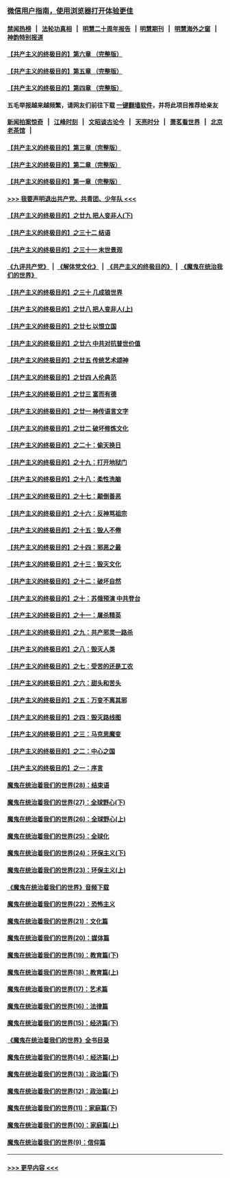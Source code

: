 ### [微信用户指南，使用浏览器打开体验更佳](https://github.com/gfw-breaker/banned-news1/blob/master/indexes/wechat-guide.md?t=0)
#### [禁闻热榜](热点新闻.md?t=0)  &nbsp;&nbsp;|&nbsp;&nbsp; [法轮功真相](https://github.com/gfw-breaker/truth/blob/master/README.md?t=0) &nbsp;&nbsp;|&nbsp;&nbsp; [明慧二十周年报告](https://github.com/gfw-breaker/mh-reports/blob/master/README.md?t=0) &nbsp;&nbsp;|&nbsp;&nbsp;[明慧期刊](https://github.com/gfw-breaker/mh-qikan) &nbsp;&nbsp;|&nbsp;&nbsp; [明慧海外之窗](https://github.com/gfw-breaker/mh-news/blob/master/README.md?t=0) &nbsp;&nbsp;|&nbsp;&nbsp; [神韵特别报道](https://github.com/gfw-breaker/mh-news/blob/master/shenyun.md?t=0)
#### [【共产主义的终极目的】第六章 （完整版）](../pages/nsc422/n11428913.md?t=02071711) 
#### [【共产主义的终极目的】第五章 （完整版）](../pages/nsc422/n11428912.md?t=02071711) 
#### [【共产主义的终极目的】第四章 （完整版）](../pages/nsc422/n11428907.md?t=02071711) 
#### 五毛举报越来越频繁，请网友们前往下载 [一键翻墙软件](https://github.com/gfw-breaker/ssr-accounts)，并将此项目推荐给亲友
#### [新闻拍案惊奇](https://github.com/gfw-breaker/banned-news1/blob/master/pages/link4.md) &nbsp;&nbsp;|&nbsp;&nbsp; [江峰时刻](https://github.com/gfw-breaker/banned-news1/blob/master/pages/link4.md) &nbsp;&nbsp;|&nbsp;&nbsp; [文昭谈古论今](https://github.com/gfw-breaker/banned-news1/blob/master/pages/link4.md) &nbsp;&nbsp;|&nbsp;&nbsp; [天亮时分](https://github.com/gfw-breaker/banned-news1/blob/master/pages/link4.md) &nbsp;&nbsp;|&nbsp;&nbsp; [萧茗看世界](https://github.com/gfw-breaker/banned-news1/blob/master/pages/link4.md) &nbsp;&nbsp;|&nbsp;&nbsp; [北京老茶馆](https://github.com/gfw-breaker/banned-news1/blob/master/pages/link4.md) &nbsp;&nbsp;|&nbsp;&nbsp; 
#### [【共产主义的终极目的】第三章（完整版）](../pages/nsc422/n11428848.md?t=02071711) 
#### [【共产主义的终极目的】第二章（完整版）](../pages/nsc422/n11428831.md?t=02071711) 
#### [【共产主义的终极目的】第一章（完整版）](../pages/nsc422/n11417651.md?t=02071711) 
#### [>>> 我要声明退出共产党、共青团、少年队 <<<](https://github.com/begood0513/goodnews/blob/master/quit/letter.md) 
#### [【共产主义的终极目的】之廿九 把人变非人(下)](../pages/nsc422/n11344140.md?t=02071711) 
#### [【共产主义的终极目的】之三十二 结语](../pages/nsc422/n11360535.md?t=02071711) 
#### [【共产主义的终极目的】之三十一 末世景观](../pages/nsc422/n11351129.md?t=02071711) 
#### [《九评共产党》](https://github.com/begood0513/9ping.md/blob/master/README.md) &nbsp;|&nbsp; [《解体党文化》](../../../../jtdwh.md/blob/master/README.md)  &nbsp;|&nbsp; [《共产主义的终极目的》](../../../../gczydzjmd.md/blob/master/README.md) &nbsp;|&nbsp; [《魔鬼在统治我们的世界》](../../../../mgztzwmdsj.md/blob/master/README.md) 
#### [【共产主义的终极目的】之三十 几成狼世界](../pages/nsc422/n11348280.md?t=02071711) 
#### [【共产主义的终极目的】之廿八 把人变非人(上)](../pages/nsc422/n11340492.md?t=02071711) 
#### [【共产主义的终极目的】之廿七 以恨立国](../pages/nsc422/n11336944.md?t=02071711) 
#### [【共产主义的终极目的】之廿六 中共对抗普世价值](../pages/nsc422/n11324785.md?t=02071711) 
#### [【共产主义的终极目的】之廿五 传统艺术颂神](../pages/nsc422/n11296396.md?t=02071711) 
#### [【共产主义的终极目的】之廿四 人伦典范](../pages/nsc422/n11296397.md?t=02071711) 
#### [【共产主义的终极目的】之廿三 富而有德](../pages/nsc422/n11283598.md?t=02071711) 
#### [【共产主义的终极目的】之廿一 神传语言文字](../pages/nsc422/n11263265.md?t=02071711) 
#### [【共产主义的终极目的】之廿二 破坏修炼文化](../pages/nsc422/n11245728.md?t=02071711) 
#### [【共产主义的终极目的】之二十：偷天换日](../pages/nsc422/n11238846.md?t=02071711) 
#### [【共产主义的终极目的】之十九：打开地狱门](../pages/nsc422/n11206376.md?t=02071711) 
#### [【共产主义的终极目的】之十八：柔性洗脑](../pages/nsc422/n11199994.md?t=02071711) 
#### [【共产主义的终极目的】之十七：颠倒善恶](../pages/nsc422/n11179782.md?t=02071711) 
#### [【共产主义的终极目的】之十六：反神骂祖宗](../pages/nsc422/n11166798.md?t=02071711) 
#### [【共产主义的终极目的】之十五：毁人不倦](../pages/nsc422/n11166792.md?t=02071711) 
#### [【共产主义的终极目的】之十四：邪恶之最](../pages/nsc422/n11150249.md?t=02071711) 
#### [【共产主义的终极目的】之十三：毁灭文化](../pages/nsc422/n11135227.md?t=02071711) 
#### [【共产主义的终极目的】之十二：破坏自然](../pages/nsc422/n11135214.md?t=02071711) 
#### [【共产主义的终极目的】之十：苏俄预演 中共登台](../pages/nsc422/n11118424.md?t=02071711) 
#### [【共产主义的终极目的】之十一：屠杀精英](../pages/nsc422/n11118442.md?t=02071711) 
#### [【共产主义的终极目的】之九：共产邪灵一路杀](../pages/nsc422/n11114139.md?t=02071711) 
#### [【共产主义的终极目的】之八：毁灭人类](../pages/nsc422/n11108503.md?t=02071711) 
#### [【共产主义的终极目的】之七：受苦的还是工农](../pages/nsc422/n11101809.md?t=02071711) 
#### [【共产主义的终极目的】之六：甜头和苦头](../pages/nsc422/n11096971.md?t=02071711) 
#### [【共产主义的终极目的】之五：万变不离其邪](../pages/nsc422/n11091285.md?t=02071711) 
#### [【共产主义的终极目的】之四：毁灭路线图](../pages/nsc422/n11086284.md?t=02071711) 
#### [【共产主义的终极目的】之三：马克思魔变](../pages/nsc422/n11061941.md?t=02071711) 
#### [【共产主义的终极目的】之二：中心之国](../pages/nsc422/n11047728.md?t=02071711) 
#### [【共产主义的终极目的】之一：序言](../pages/nsc422/n11086077.md?t=02071711) 
#### [魔鬼在统治着我们的世界(28)：结束语](../pages/nsc422/n10936246.md?t=02071711) 
#### [魔鬼在统治着我们的世界(27)：全球野心(下)](../pages/nsc422/n10928319.md?t=02071711) 
#### [魔鬼在统治着我们的世界(26)：全球野心(上)](../pages/nsc422/n10900318.md?t=02071711) 
#### [魔鬼在统治着我们的世界(25)：全球化](../pages/nsc422/n10788205.md?t=02071711) 
#### [魔鬼在统治着我们的世界(24)：环保主义(下)](../pages/nsc422/n10695307.md?t=02071711) 
#### [魔鬼在统治着我们的世界(23)：环保主义(上)](../pages/nsc422/n10688613.md?t=02071711) 
#### [《魔鬼在统治着我们的世界》音频下载](../pages/nsc422/n10635553.md?t=02071711) 
#### [魔鬼在统治着我们的世界(22)：恐怖主义](../pages/nsc422/n10614727.md?t=02071711) 
#### [魔鬼在统治着我们的世界(21)：文化篇](../pages/nsc422/n10597706.md?t=02071711) 
#### [魔鬼在统治着我们的世界(20)：媒体篇](../pages/nsc422/n10586579.md?t=02071711) 
#### [魔鬼在统治着我们的世界(19)：教育篇(下)](../pages/nsc422/n10564808.md?t=02071711) 
#### [魔鬼在统治着我们的世界(18)：教育篇(上)](../pages/nsc422/n10526970.md?t=02071711) 
#### [魔鬼在统治着我们的世界(17)：艺术篇](../pages/nsc422/n10499093.md?t=02071711) 
#### [魔鬼在统治着我们的世界(16)：法律篇](../pages/nsc422/n10485969.md?t=02071711) 
#### [魔鬼在统治着我们的世界(15)：经济篇(下)](../pages/nsc422/n10469975.md?t=02071711) 
#### [《魔鬼在统治着我们的世界》全书目录](../pages/nsc422/n10464261.md?t=02071711) 
#### [魔鬼在统治着我们的世界(14)：经济篇(上)](../pages/nsc422/n10457370.md?t=02071711) 
#### [魔鬼在统治着我们的世界(13)：政治篇(下)](../pages/nsc422/n10448270.md?t=02071711) 
#### [魔鬼在统治着我们的世界(12)：政治篇(上)](../pages/nsc422/n10444576.md?t=02071711) 
#### [魔鬼在统治着我们的世界(11)：家庭篇(下)](../pages/nsc422/n10440961.md?t=02071711) 
#### [魔鬼在统治着我们的世界(10)：家庭篇(上)](../pages/nsc422/n10435448.md?t=02071711) 
#### [魔鬼在统治着我们的世界(9)：信仰篇](../pages/nsc422/n10432159.md?t=02071711) 

----
#### [ >>> 更早内容 <<< ](../indexes/nsc422-earlier.md)
